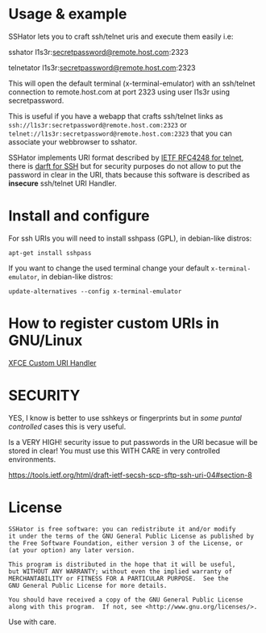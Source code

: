 # Usage & example

SSHator lets you to craft ssh/telnet uris and execute them easily i.e:

   sshator l1s3r:secretpassword@remote.host.com:2323

   telnetator l1s3r:secretpassword@remote.host.com:2323

This will open the default terminal (x-terminal-emulator) with an ssh/telnet
connection to remote.host.com at port 2323 using user l1s3r using
secretpassword.

This is useful if you have a webapp that crafts ssh/telnet links as
`ssh://l1s3r:secretpassword@remote.host.com:2323` or
`telnet://l1s3r:secretpassword@remote.host.com:2323` that you can
associate your webbrowser to sshator.

SSHator implements URI format described by [IETF RFC4248 for telnet](https://tools.ietf.org/html/rfc4248),
there is [darft for SSH](https://tools.ietf.org/html/draft-ietf-secsh-scp-sftp-ssh-uri-04)
but for security purposes do not allow to put the password in clear in the
URI, thats because this software is described as **insecure** ssh/telnet
URI Handler.

# Install and configure

For ssh URIs you will need to install sshpass (GPL), in debian-like distros:

    apt-get install sshpass

If you want to change the used terminal change your default
`x-terminal-emulator`, in debian-like distros:
    
    update-alternatives --config x-terminal-emulator

# How to register custom URIs in GNU/Linux

[XFCE Custom URI Handler](http://edoceo.com/howto/xfce-custom-uri-handler)

# SECURITY

YES, I know is better to use sshkeys or fingerprints but in *some* *puntal*
*controlled* cases this is very useful.

Is a VERY HIGH! security issue to put passwords in the URI becasue will be
stored in clear! You must use this WITH CARE in very controlled environments.

https://tools.ietf.org/html/draft-ietf-secsh-scp-sftp-ssh-uri-04#section-8

# License

    SSHator is free software: you can redistribute it and/or modify
    it under the terms of the GNU General Public License as published by
    the Free Software Foundation, either version 3 of the License, or
    (at your option) any later version.

    This program is distributed in the hope that it will be useful,
    but WITHOUT ANY WARRANTY; without even the implied warranty of
    MERCHANTABILITY or FITNESS FOR A PARTICULAR PURPOSE.  See the
    GNU General Public License for more details.

    You should have received a copy of the GNU General Public License
    along with this program.  If not, see <http://www.gnu.org/licenses/>.



Use with care.
